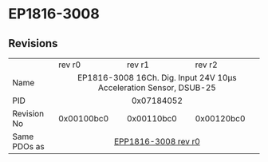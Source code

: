 # EP1816-3008

## Revisions
<table>
<tr>
<td></td>
<td>rev r0</td>
<td>rev r1</td>
<td>rev r2</td>
</tr>
<tr>
<td>Name</td>
<td colspan=3 align="center">EP1816-3008 16Ch. Dig. Input  24V 10µs Acceleration Sensor, DSUB-25</td>
</tr>
<tr>
<td>PID</td>
<td colspan=3 align="center">0x07184052</td>
</tr>
<tr>
<td>Revision No</td>
<td>0x00100bc0</td>
<td>0x00110bc0</td>
<td>0x00120bc0</td>
</tr>
<tr>
<td>Same PDOs as</td>
<td colspan=3 align="center"><a href="EPP1816-3008.md">EPP1816-3008 rev r0</a></td>
</tr>
</table>
